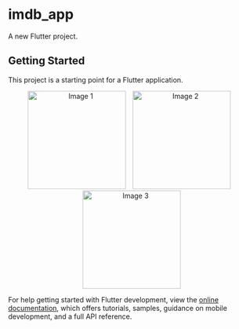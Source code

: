 # imdb_app

A new Flutter project.

## Getting Started

This project is a starting point for a Flutter application.

<p align="center">
  <img src="https://github.com/user-attachments/assets/2de54b78-3e1d-4303-b0c9-59004707772c" alt="Image 1" width="200" style="margin-right: 10px;" />
  <img src="https://github.com/user-attachments/assets/35e8488c-b4fe-4c1a-a1ee-78a330dc2e66" alt="Image 2" width="200" style="margin-right: 10px;" />
  <img src="https://github.com/user-attachments/assets/43c92c8b-8f18-4b66-bf0f-679e8f79ff6f" alt="Image 3" width="200" />
</p>





For help getting started with Flutter development, view the
[online documentation](https://docs.flutter.dev/), which offers tutorials,
samples, guidance on mobile development, and a full API reference.
